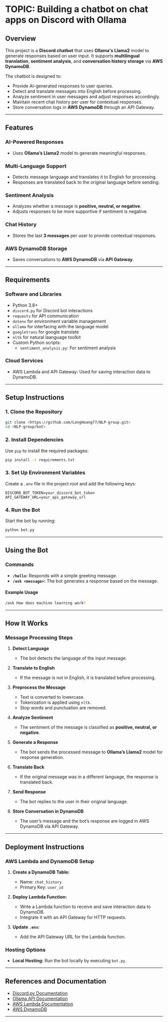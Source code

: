 # TOPIC: Building a chatbot on chat apps on Discord with Ollama

## Overview

This project is a **Discord chatbot** that uses **Ollama's Llama2** model to generate responses based on user input. It supports **multilingual translation**, **sentiment analysis**, and **conversation history storage** via **AWS DynamoDB**.

The chatbot is designed to:

- Provide AI-generated responses to user queries.
- Detect and translate messages into English before processing.
- Analyze sentiment in user messages and adjust responses accordingly.
- Maintain recent chat history per user for contextual responses.
- Store conversation logs in **AWS DynamoDB** through an API Gateway.

---

## Features

### AI-Powered Responses

- Uses **Ollama’s Llama2** model to generate meaningful responses.

### Multi-Language Support

- Detects message language and translates it to English for processing.
- Responses are translated back to the original language before sending.

### Sentiment Analysis

- Analyzes whether a message is **positive, neutral, or negative**.
- Adjusts responses to be more supportive if sentiment is negative.

### Chat History

- Stores the last **3 messages** per user to provide contextual responses.

### AWS DynamoDB Storage

- Saves conversations to **AWS DynamoDB** via **API Gateway**.

---

## Requirements

### Software and Libraries

- Python 3.8+
- `discord.py` for Discord bot interactions
- `requests` for API communication
- `dotenv` for environment variable management
- `ollama` for interfacing with the language model
- `googletrans` for google translate
- `nltk` for natural laanguage toolkit
- Custom Python scripts: 
  - `sentiment_analysis.py`: For sentiment analysis

### Cloud Services

- AWS Lambda and API Gateway: Used for saving interaction data to DynamoDB.

---

## Setup Instructions

### 1. Clone the Repository

```bash
git clone <https://github.com/LongHoang77/NLP-group.git>
cd <NLP-group/bot>
```

### 2. Install Dependencies

Use `pip` to install the required packages:

```bash
pip install -r requirements.txt
```

### 3. Set Up Environment Variables

Create a `.env` file in the project root and add the following keys:

```env
DISCORD_BOT_TOKEN=your_discord_bot_token
API_GATEWAY_URL=your_api_gateway_url
```

### 4. Run the Bot

Start the bot by running:

```bash
python bot.py
```

---

## Using the Bot

### Commands

- **`/hello`:** Responds with a simple greeting message.
- **`/ask <message>`:** The bot generates a response based on the message. 

#### Example Usage

```bash
/ask How does machine learning work?
```

---

## How It Works

### Message Processing Steps
1. **Detect Language**  
   - The bot detects the language of the input message.

2. **Translate to English**  
   - If the message is not in English, it is translated before processing.

3. **Preprocess the Message**  
   - Text is converted to lowercase.
   - Tokenization is applied using `nltk`.
   - Stop words and punctuation are removed.

4. **Analyze Sentiment**  
   - The sentiment of the message is classified as **positive, neutral, or negative**.

5. **Generate a Response**  
   - The bot sends the processed message to **Ollama’s Llama2** model for response generation.

6. **Translate Back**  
   - If the original message was in a different language, the response is translated back.

7. **Send Response**  
   - The bot replies to the user in their original language.

8. **Store Conversation in DynamoDB**  
   - The user’s message and the bot’s response are logged in AWS DynamoDB via API Gateway.

---

## Deployment Instructions

### AWS Lambda and DynamoDB Setup

1. **Create a DynamoDB Table:**
   - Name: `chat_history`
   - Primary Key: `user_id`

2. **Deploy Lambda Function:**
   - Write a Lambda function to receive and save interaction data to DynamoDB.
   - Integrate it with an API Gateway for HTTP requests.

3. **Update `.env`:**
   - Add the API Gateway URL for the Lambda function.

### Hosting Options

- **Local Hosting:** Run the bot locally by executing `bot.py`.

---

## References and Documentation

- [Discord.py Documentation](https://discordpy.readthedocs.io/)
- [Ollama API Documentation](https://ollama.ai/docs)
- [AWS Lambda Documentation](https://docs.aws.amazon.com/lambda/latest/dg/welcome.html)
- [AWS DynamoDB](https://docs.aws.amazon.com/dynamodb/)

---

